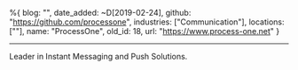 %{
  blog: "",
  date_added: ~D[2019-02-24],
  github: "https://github.com/processone",
  industries: ["Communication"],
  locations: [""],
  name: "ProcessOne",
  old_id: 18,
  url: "https://www.process-one.net"
}

---

Leader in Instant Messaging and Push Solutions.
